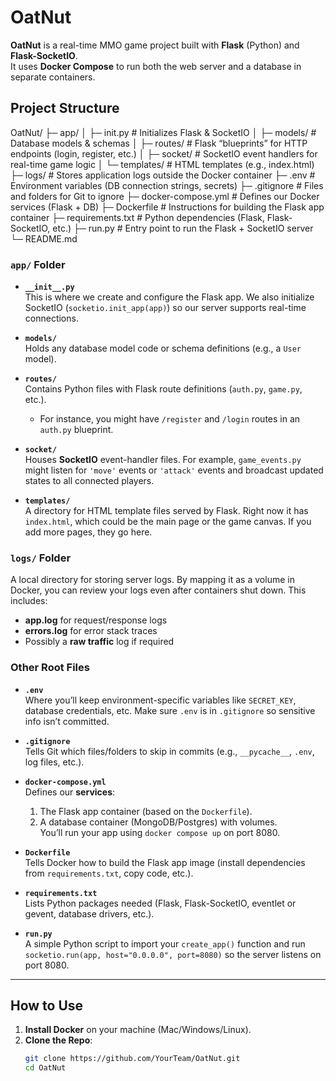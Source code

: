 # OatNut

**OatNut** is a real-time MMO game project built with **Flask** (Python) and **Flask-SocketIO**.  
It uses **Docker Compose** to run both the web server and a database in separate containers.

## Project Structure
OatNut/
├─ app/
│  ├─ init.py     # Initializes Flask & SocketIO
│  ├─ models/         # Database models & schemas
│  ├─ routes/         # Flask “blueprints” for HTTP endpoints (login, register, etc.)
│  ├─ socket/         # SocketIO event handlers for real-time game logic
│  └─ templates/      # HTML templates (e.g., index.html)
├─ logs/              # Stores application logs outside the Docker container
├─ .env               # Environment variables (DB connection strings, secrets)
├─ .gitignore         # Files and folders for Git to ignore
├─ docker-compose.yml # Defines our Docker services (Flask + DB)
├─ Dockerfile         # Instructions for building the Flask app container
├─ requirements.txt   # Python dependencies (Flask, Flask-SocketIO, etc.)
├─ run.py             # Entry point to run the Flask + SocketIO server
└─ README.md 
### **`app/` Folder**

- **`__init__.py`**  
  This is where we create and configure the Flask app. We also initialize SocketIO (`socketio.init_app(app)`) so our server supports real-time connections.

- **`models/`**  
  Holds any database model code or schema definitions (e.g., a `User` model).

- **`routes/`**  
  Contains Python files with Flask route definitions (`auth.py`, `game.py`, etc.).  
  - For instance, you might have `/register` and `/login` routes in an `auth.py` blueprint.

- **`socket/`**  
  Houses **SocketIO** event-handler files. For example, `game_events.py` might listen for `'move'` events or `'attack'` events and broadcast updated states to all connected players.

- **`templates/`**  
  A directory for HTML template files served by Flask. Right now it has `index.html`, which could be the main page or the game canvas. If you add more pages, they go here.

### **`logs/` Folder**

A local directory for storing server logs. By mapping it as a volume in Docker, you can review your logs even after containers shut down. This includes:
- **app.log** for request/response logs
- **errors.log** for error stack traces
- Possibly a **raw traffic** log if required

### **Other Root Files**

- **`.env`**  
  Where you’ll keep environment-specific variables like `SECRET_KEY`, database credentials, etc. Make sure `.env` is in `.gitignore` so sensitive info isn’t committed.

- **`.gitignore`**  
  Tells Git which files/folders to skip in commits (e.g., `__pycache__`, `.env`, log files, etc.).

- **`docker-compose.yml`**  
  Defines our **services**:
  1. The Flask app container (based on the `Dockerfile`).
  2. A database container (MongoDB/Postgres) with volumes.  
  You’ll run your app using `docker compose up` on port 8080.

- **`Dockerfile`**  
  Tells Docker how to build the Flask app image (install dependencies from `requirements.txt`, copy code, etc.).

- **`requirements.txt`**  
  Lists Python packages needed (Flask, Flask-SocketIO, eventlet or gevent, database drivers, etc.).

- **`run.py`**  
  A simple Python script to import your `create_app()` function and run `socketio.run(app, host="0.0.0.0", port=8080)` so the server listens on port 8080.

---

## How to Use

1. **Install Docker** on your machine (Mac/Windows/Linux).
2. **Clone the Repo**:
   ```bash
   git clone https://github.com/YourTeam/OatNut.git
   cd OatNut